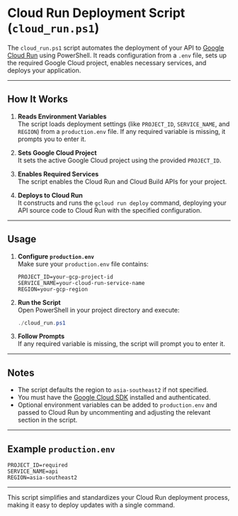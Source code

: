 # Cloud Run Deployment Script (`cloud_run.ps1`)

The `cloud_run.ps1` script automates the deployment of your API to [Google Cloud Run](https://cloud.google.com/run) using PowerShell. It reads configuration from a `.env` file, sets up the required Google Cloud project, enables necessary services, and deploys your application.

---

## How It Works

1. **Reads Environment Variables**  
   The script loads deployment settings (like `PROJECT_ID`, `SERVICE_NAME`, and `REGION`) from a `production.env` file. If any required variable is missing, it prompts you to enter it.

2. **Sets Google Cloud Project**  
   It sets the active Google Cloud project using the provided `PROJECT_ID`.

3. **Enables Required Services**  
   The script enables the Cloud Run and Cloud Build APIs for your project.

4. **Deploys to Cloud Run**  
   It constructs and runs the `gcloud run deploy` command, deploying your API source code to Cloud Run with the specified configuration.

---

## Usage

1. **Configure `production.env`**  
   Make sure your `production.env` file contains:

   ```env
   PROJECT_ID=your-gcp-project-id
   SERVICE_NAME=your-cloud-run-service-name
   REGION=your-gcp-region
   ```

2. **Run the Script**  
   Open PowerShell in your project directory and execute:

   ```powershell
   ./cloud_run.ps1
   ```

3. **Follow Prompts**  
   If any required variable is missing, the script will prompt you to enter it.

---

## Notes

- The script defaults the region to `asia-southeast2` if not specified.
- You must have the [Google Cloud SDK](https://cloud.google.com/sdk) installed and authenticated.
- Optional environment variables can be added to `production.env` and passed to Cloud Run by uncommenting and adjusting the relevant section in the script.

---

## Example `production.env`

```env
PROJECT_ID=required
SERVICE_NAME=api
REGION=asia-southeast2
```

---

This script simplifies and standardizes your Cloud Run deployment process, making it easy to deploy updates with a single command.
